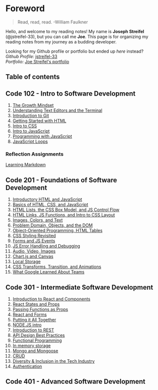 # Foreword

>Read, read, read. -William Faulkner

Hello, and welcome to my reading notes! My name is **Joseph Streifel** (@jstreifel-33), but you can call me **Joe**. This page is for organizing my reading notes from my journey as a budding developer.

Looking for my Github profile or portfolio but ended up *here* instead?\
*Github Profile:* [jstreifel-33](https://github.com/jstreifel-33)\
*Portfolio:* [Joe Streifel's portfolio](https://jstreifel-33.github.io)

## Table of contents

## Code 102 - Intro to Software Development

01. [The Growth Mindset](/archive/growth_mindset.md)
02. [Understanding Text Editors and the Terminal](/archive/editors-and-terminals.md)
03. [Introduction to Git](/archive/git-intro.md)
04. [Getting Started with HTML](/archive/html-structure.md)
05. [Intro to CSS](/archive/css-intro.md)
06. [Intro to JavaScript](/archive/js-intro.md)
07. [Programming with JavaScript](/archive/js-programming.md)
08. [JavaScript Loops](/archive/js-loops.md)

### Reflection Assignments

[Learning Markdown](/reflections/learning-markdown.md)

## Code 201 - Foundations of Software Development

01. [Introductory HTML and JavaScript](/code-201/class-01.md)
02. [Basics of HTML, CSS, and JavaScript](/code-201/class-02.md)
03. [HTML Lists, the CSS Box Model, and JS Control Flow](/code-201/class-03.md)
04. [HTML Links, JS Functions, and Intro to CSS Layout](/code-201/class-04.md)
05. [Images, Colors, and Text](/code-201/class-05.md)
06. [Problem Domain, Objects, and the DOM](/code-201/class-06.md)
07. [Object-Oriented Programming, HTML Tables](/code-201/class-07.md)
08. [CSS Styling Revisited](/code-201/class-08.md)
09. [Forms and JS Events](/code-201/class-09.md)
10. [JS Error Handling and Debugging](/code-201/class-10.md)
11. [Audio, Video, Images](/code-201/class-11.md)
12. [Chart.js and Canvas](/code-201/class-12.md)
13. [Local Storage](/code-201/class-13.md)
14. [CSS Transforms, Transition, and Animations](code-201/class-14a.md)
15. [What Google Learned About Teams](code-201/class-14b.md)

## Code 301 - Intermediate Software Development

01. [Introduction to React and Components](/code-301/class-01.md)
02. [React States and Props](/code-301/class-02.md)
03. [Passing Functions as Props](/code-301/class-03.md)
04. [React and Forms](/code-301/class-04.md)
05. [Putting it All Together](/code-301/class-05.md)
06. [NODE.JS intro](/code-301/class-06.md)
07. [Introduction to REST](/code-301/class-07.md)
08. [API Design Best Practices](/code-301/class-08.md)
09. [Functional Programming](/code-301/class-09.md)
10. [In memory storage](/code-301/class-10.md)
11. [Mongo and Mongoose](/code-301/class-11.md)
12. [CRUD](code-301/class-12.md)
13. [Diversity & Inclusion in the Tech Industry](code-301/class-13.md)
14. [Authentication](code-301/class-14.md)

## Code 401 - Advanced Software Development
